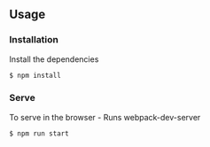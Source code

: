 ## Usage

### Installation

Install the dependencies

```sh
$ npm install
```

### Serve
To serve in the browser  - Runs webpack-dev-server

```sh
$ npm run start
```

